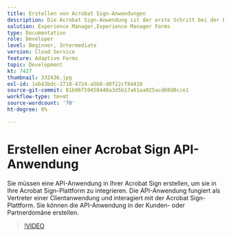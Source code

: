 ```yaml
---
title: Erstellen von Acrobat Sign-Anwendungen
description: Die Acrobat Sign-Anwendung ist der erste Schritt bei der Erstellung der Integration zwischen AEM Forms und Acrobat Sign.
solution: Experience Manager,Experience Manager Forms
type: Documentation
role: Developer
level: Beginner, Intermediate
version: Cloud Service
feature: Adaptive Forms
topic: Development
kt: 7427
thumbnail: 332436.jpg
exl-id: 1eb43bdc-2718-4724-a5b8-d0f22cf84418
source-git-commit: 81b96f59450448a3d5b17a61aa025acd60d0cce1
workflow-type: tm+mt
source-wordcount: '70'
ht-degree: 0%

---
```


# Erstellen einer Acrobat Sign API-Anwendung

Sie müssen eine API-Anwendung in Ihrer Acrobat Sign erstellen, um sie in Ihre Acrobat Sign-Plattform zu integrieren. Die API-Anwendung fungiert als Vertreter einer Clientanwendung und interagiert mit der Acrobat Sign-Plattform. Sie können die API-Anwendung in der Kunden- oder Partnerdomäne erstellen.

>[!VIDEO](https://video.tv.adobe.com/v/332436?quality=12&learn=on)
